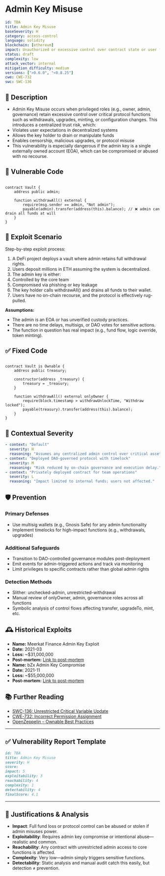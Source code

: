 # Admin Key Misuse

```YAML
id: TBA
title: Admin Key Misuse
baseSeverity: H
category: access-control
language: solidity
blockchain: [ethereum]
impact: Unauthorized or excessive control over contract state or user funds
status: draft
complexity: low
attack_vector: internal
mitigation_difficulty: medium
versions: [">0.6.0", "<0.8.25"]
cwe: CWE-732
swc: SWC-136
```

## 📝 Description

- Admin Key Misuse occurs when privileged roles (e.g., owner, admin, governance) retain excessive control over critical protocol functions such as withdrawals, upgrades, minting, or configuration changes. This introduces a centralized trust risk, which:
- Violates user expectations in decentralized systems
- Allows the key holder to drain or manipulate funds
- Enables censorship, malicious upgrades, or protocol misuse
- This vulnerability is especially dangerous if the admin key is a single externally owned account (EOA), which can be compromised or abused with no recourse.

## 🚨 Vulnerable Code

```solidity

contract Vault {
    address public admin;

    function withdrawAll() external {
        require(msg.sender == admin, "Not admin");
        payable(admin).transfer(address(this).balance); // ❌ admin can drain all funds at will
    }
}
```

## 🧪 Exploit Scenario

Step-by-step exploit process:

1. A DeFi project deploys a vault where admin retains full withdrawal rights.
2. Users deposit millions in ETH assuming the system is decentralized.
3. The admin key is either:
4. Controlled by the core team
5. Compromised via phishing or key leakage
6. The key holder calls withdrawAll() and drains all funds to their wallet.
7. Users have no on-chain recourse, and the protocol is effectively rug-pulled.

**Assumptions:**

- The admin is an EOA or has unverified custody practices.
- There are no time delays, multisigs, or DAO votes for sensitive actions.
- The function in question has real impact (e.g., fund flow, logic override, token minting).

## ✅ Fixed Code

```solidity

contract Vault is Ownable {
    address public treasury;

    constructor(address _treasury) {
        treasury = _treasury;
    }

    function withdrawAll() external onlyOwner {
        require(block.timestamp > withdrawUnlockTime, "Withdraw locked");
        payable(treasury).transfer(address(this).balance);
    }
}
```

## 🧭 Contextual Severity

```yaml
- context: "Default"
  severity: H
  reasoning: "Assumes any centralized admin control over critical assets."
- context: "Deployed DAO-governed protocol with timelock"
  severity: M
  reasoning: "Risk reduced by on-chain governance and execution delay."
- context: "Privately deployed contract for team operations"
  severity: L
  reasoning: "Impact limited to internal funds; users not affected."
```

## 🛡️ Prevention

### Primary Defenses

- Use multisig wallets (e.g., Gnosis Safe) for any admin functionality
- Implement timelocks for high-impact functions (e.g., withdrawals, upgrades)

### Additional Safeguards

- Transition to DAO-controlled governance modules post-deployment
- Emit events for admin-triggered actions and track via monitoring
- Limit privileges to specific contracts rather than global admin rights

### Detection Methods

- Slither: unchecked-admin, unrestricted-withdrawal
- Manual review of onlyOwner, admin, governance roles across all functions
- Symbolic analysis of control flows affecting transfer, upgradeTo, mint, etc.

## 🕰️ Historical Exploits
 
- **Name:** Meerkat Finance Admin Key Exploit  
- **Date:** 2021-03  
- **Loss:** ~$31,000,000  
- **Post-mortem:** [Link to post-mortem](https://www.coindesk.com/policy/2021/03/04/defi-project-meerkat-raises-eyebrows-with-claimed-31m-hack-a-day-after-launch)  
- **Name:** bZx Admin Key Compromise  
- **Date:** 2021-11  
- **Loss:** ~$55,000,000  
- **Post-mortem:** [Link to post-mortem](https://www.halborn.com/blog/post/explained-the-bzx-hack-november-2021)  

## 📚 Further Reading

- [SWC-136: Unrestricted Critical Variable Update](https://swcregistry.io/docs/SWC-136) 
- [CWE-732: Incorrect Permission Assignment](https://cwe.mitre.org/data/definitions/732.html) 
- [OpenZeppelin – Ownable Best Practices](https://docs.openzeppelin.com/contracts/4.x/access-control) 

---

## ✅ Vulnerability Report Template

```markdown
id: TBA
title: Admin Key Misuse
severity: H
score:
impact: 5
exploitability: 3
reachability: 4
complexity: 1
detectability: 4
finalScore: 4.1
```

---

## 📄 Justifications & Analysis

- **Impact**: Full fund loss or protocol control can be abused or stolen if admin misuses power.
- **Exploitability**: Requires admin key compromise or intentional abuse—realistic and common.
- **Reachability**: Any contract with unrestricted admin access to core functions is affected.
- **Complexity**: Very low—admin simply triggers sensitive functions.
- **Detectability**: Static analysis and manual audit catch this easily, but detection ≠ prevention.
